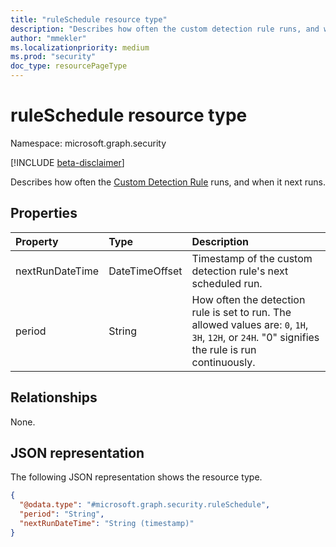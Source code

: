 ```yaml
---
title: "ruleSchedule resource type"
description: "Describes how often the custom detection rule runs, and when it next runs."
author: "mmekler"
ms.localizationpriority: medium
ms.prod: "security"
doc_type: resourcePageType
---
```


# ruleSchedule resource type

Namespace: microsoft.graph.security

[!INCLUDE [beta-disclaimer](../../includes/beta-disclaimer.md)]

 Describes how often the [Custom Detection Rule](../resources/security-detectionrule.md) runs, and when it next runs.

## Properties
| Property        | Type           | Description                                                                                                                                       |
|:----------------|:---------------|:--------------------------------------------------------------------------------------------------------------------------------------------------|
| nextRunDateTime | DateTimeOffset | Timestamp of the custom detection rule's next scheduled run.                                                                                      |
| period          | String         | How often the detection rule is set to run. The allowed values are: `0`, `1H`, `3H`, `12H`, or `24H`. "0" signifies the rule is run continuously. |

## Relationships
None.

## JSON representation
The following JSON representation shows the resource type.
<!-- {
  "blockType": "resource",
  "@odata.type": "microsoft.graph.security.ruleSchedule"
}
-->
``` json
{
  "@odata.type": "#microsoft.graph.security.ruleSchedule",
  "period": "String",
  "nextRunDateTime": "String (timestamp)"
}
```

